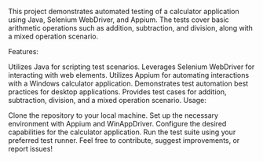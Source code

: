 This project demonstrates automated testing of a calculator application using Java, Selenium WebDriver, and Appium. The tests cover basic arithmetic operations such as addition, subtraction, and division, along with a mixed operation scenario.

Features:

Utilizes Java for scripting test scenarios.
Leverages Selenium WebDriver for interacting with web elements.
Utilizes Appium for automating interactions with a Windows calculator application.
Demonstrates test automation best practices for desktop applications.
Provides test cases for addition, subtraction, division, and a mixed operation scenario.
Usage:

Clone the repository to your local machine.
Set up the necessary environment with Appium and WinAppDriver.
Configure the desired capabilities for the calculator application.
Run the test suite using your preferred test runner.
Feel free to contribute, suggest improvements, or report issues!
